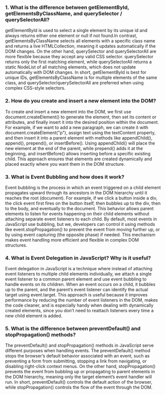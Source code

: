 ### 1. What is the difference between getElementById, getElementsByClassName, and querySelector / querySelectorAll?
   getElementById is used to select a single element by its unique id and always returns either one element or null if not found.In contrast, getElementsByClassName selects all elements with a specific class name and returns a live HTMLCollection, meaning it updates automatically if the DOM changes. On the other hand, querySelector and querySelectorAll are more flexible because they accept any valid CSS selector. querySelector returns only the first matching element, while querySelectorAll returns a static NodeList of all matching elements, which does not update automatically with DOM changes. In short, getElementById is best for unique IDs, getElementsByClassName is for multiple elements of the same class, and querySelector/querySelectorAll are preferred when using complex CSS-style selectors.

### 2. How do you create and insert a new element into the DOM?
   To create and insert a new element into the DOM, we first use document.createElement() to generate the element, then set its content or attributes, and finally insert it into the desired position within the document. For example, if we want to add a new paragraph, we can create it with document.createElement("p"), assign text using the textContent property, and then insert it into a parent element with methods like appendChild(), append(), prepend(), or insertBefore(). Using appendChild() will place the new element at the end of the parent, while prepend() adds it at the beginning, and insertBefore() allows inserting before a specific existing child. This approach ensures that elements are created dynamically and placed exactly where you want them in the DOM structure.

### 3. What is Event Bubbling and how does it work?
   Event bubbling is the process in which an event triggered on a child element propagates upward through its ancestors in the DOM hierarchy until it reaches the root (document). For example, if we click a button inside a div, the click event first fires on the button itself, then bubbles up to the div, then to the body, and eventually to the document. This behavior allows parent elements to listen for events happening on their child elements without attaching separate event listeners to each child. By default, most events in JavaScript use bubbling, but we, developers can control it using methods like event.stopPropagation() to prevent the event from moving further up, or by using event capturing (the opposite phase) if needed. This mechanism makes event handling more efficient and flexible in complex DOM structures.

### 4. What is Event Delegation in JavaScript? Why is it useful?
   Event delegation in JavaScript is a technique where instead of attaching event listeners to multiple child elements individually, we attach a single event listener to a common parent element and use event bubbling to handle events on its children. When an event occurs on a child, it bubbles up to the parent, and the parent’s event listener can identify the actual target using event.target. This approach is useful because it improves performance by reducing the number of event listeners in the DOM, makes the code cleaner, and is especially handy when dealing with dynamically created elements, since you don’t need to reattach listeners every time a new child element is added.

### 5. What is the difference between preventDefault() and stopPropagation() methods?
   The preventDefault() and stopPropagation() methods in JavaScript serve different purposes when handling events. The preventDefault() method stops the browser’s default behavior associated with an event, such as preventing a form from submitting, stopping a link from navigating, or disabling right-click context menus. On the other hand, stopPropagation() prevents the event from bubbling up or propagating to parent elements in the DOM hierarchy, meaning only the target element’s event handler will run. In short, preventDefault() controls the default action of the browser, while stopPropagation() controls the flow of the event through the DOM.
